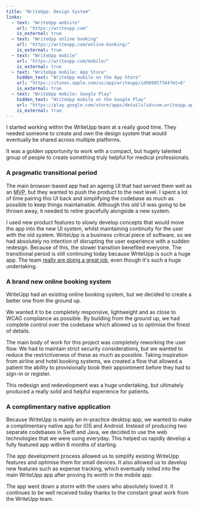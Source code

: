 ```yaml
---
title: "WriteUpp: Design System"
links:
  - text: "WriteUpp website"
    url: "https://writeupp.com"
    is_external: true
  - text: "WriteUpp online booking"
    url: "https://writeupp.com/online-booking/"
    is_external: true
  - text: "WriteUpp mobile"
    url: "https://writeupp.com/mobile/"
    is_external: true
  - text: "WriteUpp mobile: App Store"
    hidden_text: "WriteUpp mobile on the App Store"
    url: "https://itunes.apple.com/us/app/writeupp/id989857344?mt=8"
    is_external: true
  - text: "WriteUpp mobile: Google Play"
    hidden_text: "WriteUpp mobile on the Google Play"
    url: "https://play.google.com/store/apps/details?id=com.writeupp.app&hl=en_GB"
    is_external: true
---
```

I started working within the WriteUpp team at a really good time. They needed someone to create and own the design system that would eventually be shared across multiple platforms.

It was a golden opportunity to work with a compact, but hugely talented group of people to create something truly helpful for medical professionals.

### A pragmatic transitional period

The main browser-based app had an ageing UI that had served them well as an <abbr title="Minimum Viable Product">MVP</abbr>, but they wanted to push the product to the next level. I spent a lot of time pairing this UI back and simplifying the codebase as much as possible to keep things maintainable. Although this old UI was going to be thrown away, it needed to retire gracefully alongside a new system. 

I used new product features to slowly develop concepts that would move the app into the new UI system, whilst maintaining continuity for the user with the old system. WriteUpp is a business critical piece of software, so we had absolutely no intention of disrupting the user experience with a sudden redesign. Because of this, the slower transition benefited everyone. The transitional period is still continuing today because WriteUpp is such a huge app. The team [really are doing a great job](https://www.instagram.com/p/BWc1HfVFzHy/), even though it's such a huge undertaking.

### A brand new online booking system
WriteUpp had an existing online booking system, but we decided to create a better one from the ground up.

We wanted it to be completely responsive, lightweight and as close to WCAG compliance as possible. By building from the ground up, we had complete control over the codebase which allowed us to optimise the finest of details.

The main body of work for this project was completely reworking the user flow. We had to maintain strict security considerations, but we wanted to reduce the restrictiveness of these as much as possible. Taking inspiration from airline and hotel booking systems, we created a flow that allowed a patient the ability to provisionally book their appointment before they had to sign-in or register.

This redesign and redevelopment was a huge undertaking, but ultimately produced a really solid and helpful experience for patients.

### A complimentary native application 
Because WriteUpp is mainly an in-practice desktop app, we wanted to make a complimentary native app for iOS and Android. Instead of producing two separate codebases in Swift and Java, we decided to use the web technologies that we were using everyday. This helped us rapidly develop a fully featured app within 6 months of starting.

The app development process allowed us to simplify existing WriteUpp features and optimise them for small devices. It also allowed us to develop new features such as expense tracking, which eventually rolled into the main WriteUpp app after proving its worth in the mobile app.

The app went down a storm with the users who absolutely loved it. It continues to be well received today thanks to the constant great work from the WriteUpp team.